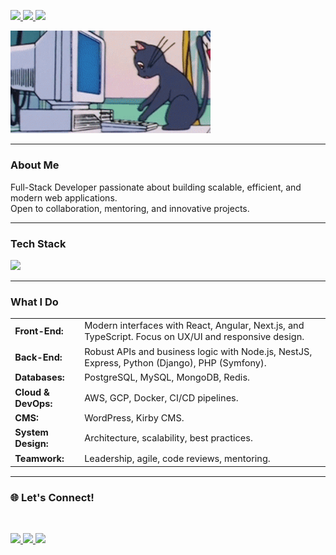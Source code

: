<p align="left">
  <a href="https://www.linkedin.com/in/sergej-gojshik/">
    <img src="https://img.shields.io/badge/LinkedIn-Sergey%20Goishyk-blue?style=for-the-badge&logo=linkedin" />
  </a>
  <a href="mailto:your.email@example.com">
    <img src="https://img.shields.io/badge/Email-Contact%20Me-red?style=for-the-badge&logo=gmail" />
  </a>
  <a href="https://github.com/chas523">
    <img src="https://img.shields.io/badge/GitHub-chas523-black?style=for-the-badge&logo=github" />
  </a>
</p>


<p align="left">
  <img src="luna-sailor-moon.gif" alt="Anime Cat at Computer Old School" width="320"/>
</p>

---

### About Me

Full-Stack Developer passionate about building scalable, efficient, and modern web applications.  
Open to collaboration, mentoring, and innovative projects.

---

### Tech Stack

<p align="left" style="margin-bottom: 0;">
  <img src="https://skillicons.dev/icons?i=js,ts,react,angular,nextjs,nestjs,nodejs,express,python,django,php,symfony,html,css,sass,tailwind,redux,graphql,postgres,mysql,mongodb,redis,docker,aws,gcp,git,github,linux,wordpress" />
</p>

---

### What I Do

<table style="width:100%; max-width:700px; font-size:1.04em; margin-left:0;">
  <tr>
    <td width="22%"><b>Front-End:</b></td>
    <td>Modern interfaces with React, Angular, Next.js, and TypeScript. Focus on UX/UI and responsive design.</td>
  </tr>
  <tr>
    <td><b>Back-End:</b></td>
    <td>Robust APIs and business logic with Node.js, NestJS, Express, Python (Django), PHP (Symfony).</td>
  </tr>
  <tr>
    <td><b>Databases:</b></td>
    <td>PostgreSQL, MySQL, MongoDB, Redis.</td>
  </tr>
  <tr>
    <td><b>Cloud & DevOps:</b></td>
    <td>AWS, GCP, Docker, CI/CD pipelines.</td>
  </tr>
  <tr>
    <td><b>CMS:</b></td>
    <td>WordPress, Kirby CMS.</td>
  </tr>
  <tr>
    <td><b>System Design:</b></td>
    <td>Architecture, scalability, best practices.</td>
  </tr>
  <tr>
    <td><b>Teamwork:</b></td>
    <td>Leadership, agile, code reviews, mentoring.</td>
  </tr>
</table>

---

### 🌐 Let's Connect!
<br>

<p align="left">
  <a href="https://www.linkedin.com/in/sergej-gojshik/">
    <img src="https://img.shields.io/badge/LinkedIn-Sergey%20Goishyk-blue?style=for-the-badge&logo=linkedin" />
  </a>
  <a href="mailto:your.email@example.com">
    <img src="https://img.shields.io/badge/Email-Contact%20Me-red?style=for-the-badge&logo=gmail" />
  </a>
  <a href="https://github.com/chas523">
    <img src="https://img.shields.io/badge/GitHub-chas523-black?style=for-the-badge&logo=github" />
  </a>
</p>
